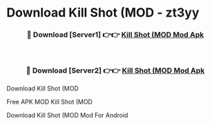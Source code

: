 # Download Kill Shot (MOD - zt3yy



<div align="center">
<h3>🔴 Download [Server1] 👉👉 <a href="https://momento.my/?title=Kill_Shot_(MOD">Kill Shot (MOD Mod Apk</a></h3><br>

<h3>🔴 Download [Server2] 👉👉 <a href="https://momento.my/?title=Kill_Shot_(MOD">Kill Shot (MOD Mod Apk</a></h3>
</div>



Download Kill Shot (MOD 

Free APK MOD Kill Shot (MOD 

Download Kill Shot (MOD Mod For Android
